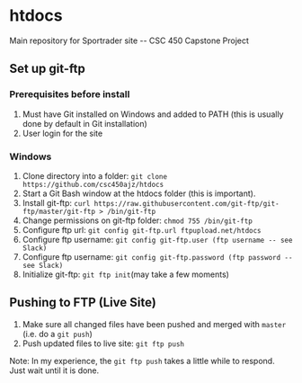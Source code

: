 # htdocs
Main repository for Sportrader site -- CSC 450 Capstone Project

## Set up git-ftp
### Prerequisites before install
1. Must have Git installed on Windows and added to PATH (this is usually done by default in Git installation)
2. User login for the site
### Windows
1. Clone directory into a folder: `git clone https://github.com/csc450ajz/htdocs`
2. Start a Git Bash window at the htdocs folder (this is important).
3. Install git-ftp: `curl https://raw.githubusercontent.com/git-ftp/git-ftp/master/git-ftp > /bin/git-ftp`
4. Change permissions on git-ftp folder: `chmod 755 /bin/git-ftp`
5. Configure ftp url: `git config git-ftp.url ftpupload.net/htdocs`
6. Configure ftp username: `git config git-ftp.user (ftp username -- see Slack)`
7. Configure ftp username: `git config git-ftp.password (ftp password -- see Slack)`
8. Initialize git-ftp: `git ftp init`(may take a few moments)

## Pushing to FTP (Live Site)
1. Make sure all changed files have been pushed and merged with `master` (i.e. do a `git push`)
2. Push updated files to live site: `git ftp push`

Note: In my experience, the `git ftp push` takes a little while to respond. Just wait until it is done.
